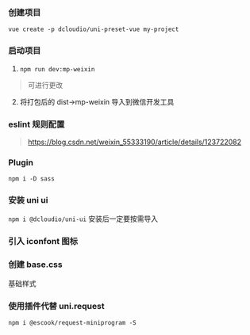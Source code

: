 ### 创建项目

`vue create -p dcloudio/uni-preset-vue my-project`

### 启动项目

1.  `npm run dev:mp-weixin`

> 可进行更改

2. 将打包后的 dist->mp-weixin 导入到微信开发工具

### eslint 规则配置

> https://blog.csdn.net/weixin_55333190/article/details/123722082

### Plugin

`npm i -D sass`

### 安装 uni ui

`npm i @dcloudio/uni-ui`
安装后一定要按需导入

### 引入 iconfont 图标

### 创建 base.css

基础样式

### 使用插件代替 uni.request

`npm i @escook/request-miniprogram -S`

